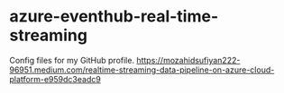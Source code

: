 # azure-eventhub-real-time-streaming
Config files for my GitHub profile.
https://mozahidsufiyan222-96951.medium.com/realtime-streaming-data-pipeline-on-azure-cloud-platform-e959dc3eadc9
